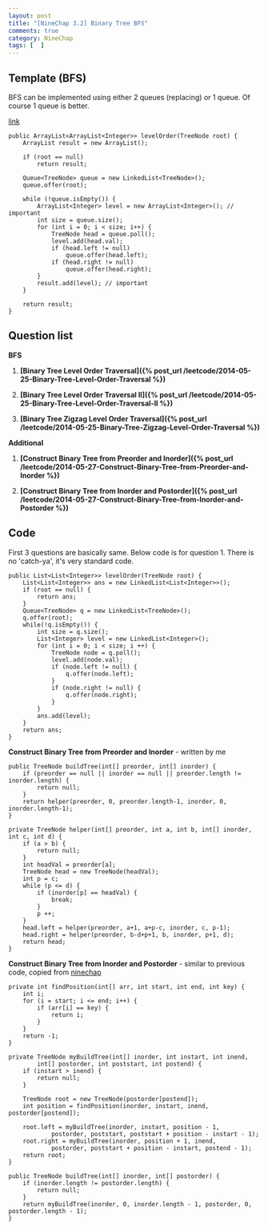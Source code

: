 ```yaml
---
layout: post
title: "[NineChap 3.2] Binary Tree BFS"
comments: true
category: NineChap
tags: [  ]
---
```



## Template (BFS)

BFS can be implemented using either 2 queues (replacing) or 1 queue. Of course 1 queue is better. 

[link](http://answer.ninechapter.com/solutions/bfs-template/)

    public ArrayList<ArrayList<Integer>> levelOrder(TreeNode root) {
        ArrayList result = new ArrayList();
        
        if (root == null)
            return result;
            
        Queue<TreeNode> queue = new LinkedList<TreeNode>();
        queue.offer(root);
        
        while (!queue.isEmpty()) {
            ArrayList<Integer> level = new ArrayList<Integer>(); // important
            int size = queue.size();
            for (int i = 0; i < size; i++) {
                TreeNode head = queue.poll();
                level.add(head.val);
                if (head.left != null)
                    queue.offer(head.left);
                if (head.right != null)
                    queue.offer(head.right);
            }
            result.add(level); // important
        }
        
        return result;
    }

## Question list

__BFS__

1. __[Binary Tree Level Order Traversal]({% post_url /leetcode/2014-05-25-Binary-Tree-Level-Order-Traversal %})__

1. __[Binary Tree Level Order Traversal II]({% post_url /leetcode/2014-05-25-Binary-Tree-Level-Order-Traversal-II %})__

1. __[Binary Tree Zigzag Level Order Traversal]({% post_url /leetcode/2014-05-25-Binary-Tree-Zigzag-Level-Order-Traversal %})__

__Additional__

1. __[Construct Binary Tree from Preorder and Inorder]({% post_url /leetcode/2014-05-27-Construct-Binary-Tree-from-Preorder-and-Inorder %})__

1. __[Construct Binary Tree from Inorder and Postorder]({% post_url /leetcode/2014-05-27-Construct-Binary-Tree-from-Inorder-and-Postorder %})__

## Code

First 3 questions are basically same. Below code is for question 1. There is no 'catch-ya', it's very standard code. 

    public List<List<Integer>> levelOrder(TreeNode root) {
        List<List<Integer>> ans = new LinkedList<List<Integer>>();
		if (root == null) {
			return ans;
		}
		Queue<TreeNode> q = new LinkedList<TreeNode>();
		q.offer(root);
		while(!q.isEmpty()) {
			int size = q.size();
			List<Integer> level = new LinkedList<Integer>();
			for (int i = 0; i < size; i ++) {
				TreeNode node = q.poll();
				level.add(node.val);
				if (node.left != null) {
					q.offer(node.left);
				}
				if (node.right != null) {
					q.offer(node.right);
				}
			}
			ans.add(level);
		}
		return ans;
    }

__Construct Binary Tree from Preorder and Inorder__ - written by me

    public TreeNode buildTree(int[] preorder, int[] inorder) {
		if (preorder == null || inorder == null || preorder.length != inorder.length) {
			return null;
		}
        return helper(preorder, 0, preorder.length-1, inorder, 0, inorder.length-1);
    }
	
	private TreeNode helper(int[] preorder, int a, int b, int[] inorder, int c, int d) {
		if (a > b) {
			return null;
		}
		int headVal = preorder[a];
		TreeNode head = new TreeNode(headVal);
		int p = c;
		while (p <= d) {
			if (inorder[p] == headVal) {
				break;
			}
			p ++;
		}
		head.left = helper(preorder, a+1, a+p-c, inorder, c, p-1);
		head.right = helper(preorder, b-d+p+1, b, inorder, p+1, d);
		return head;
	}

__Construct Binary Tree from Inorder and Postorder__ - similar to previous code, copied from [ninechap](http://answer.ninechapter.com/solutions/construct-binary-tree-from-inorder-and-postorder-traversal/)

    private int findPosition(int[] arr, int start, int end, int key) {
        int i;
        for (i = start; i <= end; i++) {
            if (arr[i] == key) {
                return i;
            }
        }
        return -1;
    }

    private TreeNode myBuildTree(int[] inorder, int instart, int inend,
            int[] postorder, int poststart, int postend) {
        if (instart > inend) {
            return null;
        }

        TreeNode root = new TreeNode(postorder[postend]);
        int position = findPosition(inorder, instart, inend, postorder[postend]);

        root.left = myBuildTree(inorder, instart, position - 1,
                postorder, poststart, poststart + position - instart - 1);
        root.right = myBuildTree(inorder, position + 1, inend,
                postorder, poststart + position - instart, postend - 1);
        return root;
    }

    public TreeNode buildTree(int[] inorder, int[] postorder) {
        if (inorder.length != postorder.length) {
            return null;
        }
        return myBuildTree(inorder, 0, inorder.length - 1, postorder, 0, postorder.length - 1);
    }

